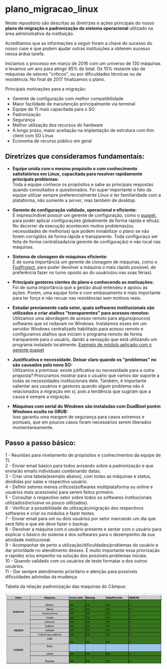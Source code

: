 # plano_migracao_linux

Neste repositório são descritas as diretrizes e ações principais do nosso __plano de migração e padronização do sistema operacional__ utilizado na área administrativa da instituição.

Acreditamos que as informações a seguir foram a chave do sucesso do nosso case e que podem ajudar outras instituições a obterem sucesso nessa árdua tarefa.

Iniciamos o processo em março de 2016 com um universo de 130 máquinas e levamos um ano para atingir 85% do total. Os 15% restante são de máquinas de setores "críticos", ou por dificuldades técnicas ou de resistência. No final de 2017 finalizamos o plano.

Principais motivações para a migração:

* Gerente de configuração com melhor compatibilidade
* Maior facilidade de manutenção principalmente via terminal
* Equipe de TI mais capacitada para o SO
* Padronização 
* Segurança
* Melhor utilização dos recursos do hardware 
* A longo prazo, maior aceitação na implantação de estrutura com thin client com SO Linux
* Economia de recurso público em geral

## Diretrizes que consideramos fundamentais:

* __Equipe unida com o mesmo propósito e com conhecimento satisfatórios em Linux, capacitada para resolver rapidamente principais problemas:__  
Toda a equipe conhece os propósitos e sabe as principais respostas quando consultados e questionados. Foi super importante o fato da equipe utilizar sempre preferencialmente Linux e ter familiaridade com a plataforma, não somente a _server_, mas também de _desktop_. 

* __Gerente de configuração validado, operacional e eficiente:__  
É imprescindível possuir um gerente de configuração, como o [puppet](https://puppet.com), para poder aplicar configurações globalmente de forma rápida e eficaz. No decorrer da execução acontecem muitos problemas(ou necessidades de melhorias) que podem inviabilizar o plano se não forem corrigidos de forma rápida e transparente. Toda configuraço ser feita de forma centralizada(via gerente de configuração) e não local nas máquinas.

* __Sistema de clonagem de máquinas eficiente:__   
É de suma importância um gerente de clonagem de máquinas, como o [FogProject](https://fogproject.org/), para poder devolver a máquina o mais rápido possível, de preferência fazer no turno oposto ao do usuário(ou nas suas férias).

* __Principais gestores cientes do plano e conhecendo as motivações:__  
Foi de suma importância que a gestão atual entendeu e apoiou as ações. Porém, uma equipe forte e com embasamento é mais importante para ter força e não recuar nas resistências sem motivos reais. 

* __Estudar previamente cada setor, quais softwares institucionais são utilizados e criar atalhos "transparentes" para acessos remotos:__  
Utilizamos uma abordagem de acesso remoto para alguns(poucos) softwares que só rodavam no Windows. Instalamos esses em um servidor Windows centralizado habilitado para acesso remoto e configuramos atalhos que iniciam o programa remoto de forma transparente para o usuário, dando a sensação que está utilizando um programa instalado localmente. [Exemplo de módulo aplicado com o gerente puppet](https://github.com/ctic-sje-ifsc/gerenciamento_config_puppet/tree/master/environments/production/modules/remoto_ibsispes/manifests) 

* __Justificativa e necessidade. Deixar claro quando os "problemas" no são causados pelo novo SO:__  
Utilizamos a premissa: existe jutificativa ou necessidade para a outra proposta? Procuramos mostrar para o usuário que vamos dar suporte a todas as necessidades institucionais dele. Também, é importante salientar aos usuários e gestores quando algum problema não é relacionados a migração em sí, pois a tendência que sugiram que a causa é sempre a migração.

* __Máquinas com serial do Windows são instaladas com DualBoot porém Windows oculto no GRUB:__  
Isso garantiu uma margem de segurança para casos extremos e pontuais, que em poucos casos foram necessários serem liberados momentaneamente.

## Passo a passo básico:

1 - Reuniões para nivelamento de propósitos e conhecimentos da equipe de TI.  
2 - Enviar email básico para todos avisando sobre a padronização e que enviarão emails individuais combinando datas.  
3 - Criar uma tabela(exemplo abaixo), com todas as máquinas e status, divididas por salas e respectivo usuário.  
4 - Definir setores menos críticos(softwares multiplataforma ou online e usuários mais acessíveis) para serem feitos primeiro.  
5 - Consultar o respectivo setor sobre todos os softwares institucionais utilizados(inclusive os pouco utilizados).  
6 - Verificar a possibilidade de utilização/migração dos respectivos softwares e criar os módulos e fazer testes.  
7 - Enviar email para um ou dois usuários por setor marcando um dia que será feito e que ele deve fazer o backup.  
8 - Devolver a máquina com o usuário presente e sentar com o usuário para explicar o básico do sistema e dos softwares para o desempenho da sua atividade institucional.  
9 - Acompanhar de perto a utilização/dificuldades/problemas do usuário e dar prioridade no atendimento desses. É muito importante essa priorização e rapidez e/ou empenho na solução dos possíveis problemas iniciais.  
10 - Quando validado com os usuários de teste formatar a dos outros usuários.  
11 - Dar sempre atendimento prioritário e atenção para possíveis dificuldades advindas da mudança.  


Tabela da relação padronização das maquinas do Câmpus:

![planilha](docs/tabelaa.png)
